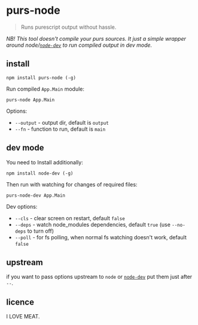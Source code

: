 # purs-node

> Runs purescript output without hassle.

*NB! This tool doesn't compile your purs sources. It just a simple wrapper around node/[`node-dev`](https://github.com/fgnass/node-dev) to run compiled output in dev mode.*

## install

```
npm install purs-node (-g)
```

Run compiled `App.Main` module:

```
purs-node App.Main
```

Options:

- `--output` - output dir, default is `output`
- `--fn` - function to run, default is `main`

## dev mode

You need to Install additionally:

```
npm install node-dev (-g)
```

Then run with watching for changes of required files:

```
purs-node-dev App.Main
```

Dev options:

- `--cls` - clear screen on restart, default `false`
- `--deps` - watch node_modules dependencies, default `true` (use `--no-deps` to turn off)
- `--poll` - for fs polling, when normal fs watching doesn't work, default `false`

## upstream

if you want to pass options upstream to `node` or [`node-dev`](https://github.com/fgnass/node-dev) put them just after `--`.


## licence

I LOVE MEAT.